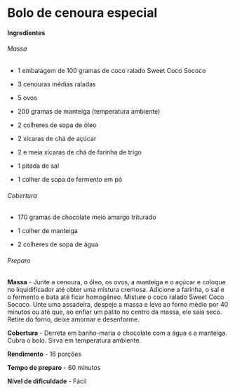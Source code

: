 # Bolo de cenoura especial

#### Ingredientes

###### Massa

- 1 embalagem de 100 gramas de coco ralado Sweet Coco Sococo

- 3 cenouras médias raladas

- 5 ovos

- 200 gramas de manteiga (temperatura ambiente)

- 2 colheres de sopa de óleo

- 2 xícaras de chá de açúcar

- 2 e meia xícaras de chá de farinha de trigo

- 1 pitada de sal

- 1 colher de sopa de fermento em pó

###### Cobertura

- 170 gramas de chocolate meio amargo triturado

- 1 colher de manteiga

- 2 colheres de sopa de água

###### Preparo

**Massa** - Junte a cenoura, o óleo, os ovos, a manteiga e o açúcar e coloque no liquidificador até obter uma mistura cremosa. Adicione a farinha, o sal e o fermento e bata até ficar homogêneo. Misture o coco ralado Sweet Coco Sococo. Unte uma assadeira, despeje a massa e leve ao forno médio por 40 minutos ou até que, ao enfiar um palito no centro da massa, ele saia seco. Retire do forno, deixe amornar e desenforme.

**Cobertura** - Derreta em banho-maria o chocolate com a água e a manteiga. Cubra o bolo. Sirva em temperatura ambiente.

**Rendimento** - 16 porções

**Tempo de preparo** - 60 minutos

**Nível de dificuldade** - Fácil
